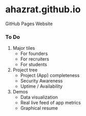 # ahazrat.github.io
GitHub Pages Website

### To Do
1. Major tiles
    - For founders
    - For recruiters
    - For students
1. Project tree
    - Project (App) completeness
    - Security Awareness
    - Uptime / Availability
1. Demos
    - Data visualization
    - Real live feed of app metrics
    - Graphical resume